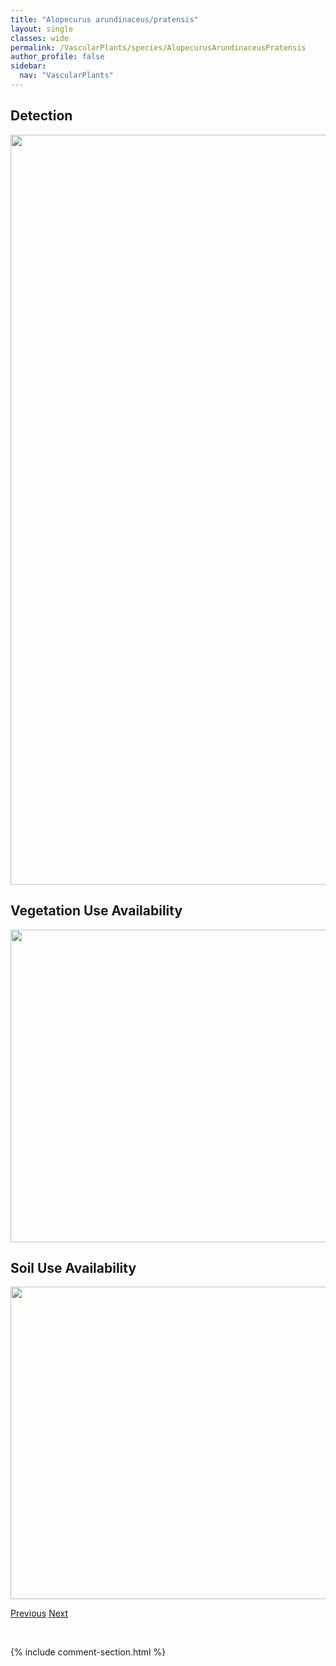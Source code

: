 ```yaml
---
title: "Alopecurus arundinaceus/pratensis"
layout: single
classes: wide
permalink: /VascularPlants/species/AlopecurusArundinaceusPratensis
author_profile: false
sidebar:
  nav: "VascularPlants"
---
```


<h2>Detection</h2>

<a href="https://drive.google.com/uc?export=view&id=11OzjsUQFclDR26iELiuHviW5_Px8XND1">
<img src="https://drive.google.com/uc?export=view&id=11OzjsUQFclDR26iELiuHviW5_Px8XND1" height = "1200" width = "800">
</a>


<h2>Vegetation Use Availability</h2>

<a href="https://drive.google.com/uc?export=view&id=1MDkAs86Y1fuqqRV4XmT4aT0hj-3Ht97V">
<img src="https://drive.google.com/uc?export=view&id=1MDkAs86Y1fuqqRV4XmT4aT0hj-3Ht97V" height = "500" width = "1000">
</a>


<h2>Soil Use Availability</h2>

<a href="https://drive.google.com/uc?export=view&id=1qBikXLQKEK3KcDGKijd55bLOpR53T81a">
<img src="https://drive.google.com/uc?export=view&id=1qBikXLQKEK3KcDGKijd55bLOpR53T81a" height = "500" width = "1000">
</a>


<a href="/DevelopmentWebsite/VascularPlants/species/AlopecurusAequalis" class="pagination--pager" title="Alopecurus aequalis">Previous</a> <a href="/DevelopmentWebsite/VascularPlants/species/AlopecurusCarolinianus" class="pagination--pager" title="Alopecurus carolinianus">Next</a>

<p>&nbsp;</p>

{% include comment-section.html %}

